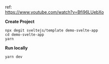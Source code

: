 ref:  
https://www.youtube.com/watch?v=Bfi96LUebXo

**Create Project**
```
npx degit sveltejs/template demo-svelte-app
cd demo-svelte-app
yarn
```

**Run locally**
```
yarn dev
```